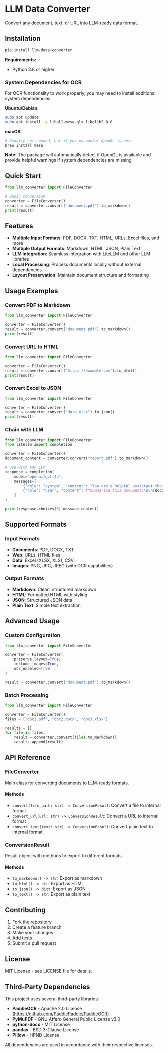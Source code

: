 # LLM Data Converter

Convert any document, text, or URL into LLM-ready data format.

## Installation

```bash
pip install llm-data-converter
```

**Requirements:**
- Python 3.8 or higher

### System Dependencies for OCR

For OCR functionality to work properly, you may need to install additional system dependencies:

**Ubuntu/Debian:**
```bash
sudo apt update
sudo apt install -y libgl1-mesa-glx libglib2.0-0
```

**macOS:**
```bash
# Usually not needed, but if you encounter OpenGL issues:
brew install mesa
```

**Note:** The package will automatically detect if OpenGL is available and provide helpful warnings if system dependencies are missing.

## Quick Start

```python
from llm_converter import FileConverter

# Basic conversion
converter = FileConverter()
result = converter.convert("document.pdf").to_markdown()
print(result)
```

## Features

- **Multiple Input Formats**: PDF, DOCX, TXT, HTML, URLs, Excel files, and more
- **Multiple Output Formats**: Markdown, HTML, JSON, Plain Text
- **LLM Integration**: Seamless integration with LiteLLM and other LLM libraries
- **Local Processing**: Process documents locally without external dependencies
- **Layout Preservation**: Maintain document structure and formatting

## Usage Examples

### Convert PDF to Markdown

```python
from llm_converter import FileConverter

converter = FileConverter()
result = converter.convert("document.pdf").to_markdown()
print(result)
```

### Convert URL to HTML

```python
from llm_converter import FileConverter

converter = FileConverter()
result = converter.convert("https://example.com").to_html()
print(result)
```

### Convert Excel to JSON

```python
from llm_converter import FileConverter

converter = FileConverter()
result = converter.convert("data.xlsx").to_json()
print(result)
```

### Chain with LLM

```python
from llm_converter import FileConverter
from litellm import completion

converter = FileConverter()
document_content = converter.convert("report.pdf").to_markdown()

# Use with any LLM
response = completion(
    model="openai/gpt-4o",
    messages=[
        {"role": "system", "content": "You are a helpful assistant that analyzes documents."},
        {"role": "user", "content": f"Summarize this document:\n\n{document_content}"}
    ]
)

print(response.choices[0].message.content)
```

## Supported Formats

### Input Formats
- **Documents**: PDF, DOCX, TXT
- **Web**: URLs, HTML files
- **Data**: Excel (XLSX, XLS), CSV
- **Images**: PNG, JPG, JPEG (with OCR capabilities)

### Output Formats
- **Markdown**: Clean, structured markdown
- **HTML**: Formatted HTML with styling
- **JSON**: Structured JSON data
- **Plain Text**: Simple text extraction

## Advanced Usage

### Custom Configuration

```python
from llm_converter import FileConverter

converter = FileConverter(
    preserve_layout=True,
    include_images=True,
    ocr_enabled=True
)

result = converter.convert("document.pdf").to_markdown()
```

### Batch Processing

```python
from llm_converter import FileConverter

converter = FileConverter()
files = ["doc1.pdf", "doc2.docx", "doc3.xlsx"]

results = []
for file in files:
    result = converter.convert(file).to_markdown()
    results.append(result)
```

## API Reference

### FileConverter

Main class for converting documents to LLM-ready formats.

#### Methods

- `convert(file_path: str) -> ConversionResult`: Convert a file to internal format
- `convert_url(url: str) -> ConversionResult`: Convert a URL to internal format
- `convert_text(text: str) -> ConversionResult`: Convert plain text to internal format

### ConversionResult

Result object with methods to export to different formats.

#### Methods

- `to_markdown() -> str`: Export as markdown
- `to_html() -> str`: Export as HTML
- `to_json() -> dict`: Export as JSON
- `to_text() -> str`: Export as plain text

## Contributing

1. Fork the repository
2. Create a feature branch
3. Make your changes
4. Add tests
5. Submit a pull request

## License

MIT License - see LICENSE file for details.

## Third-Party Dependencies

This project uses several third-party libraries:

- **PaddleOCR** - Apache 2.0 License (https://github.com/PaddlePaddle/PaddleOCR)
- **PyMuPDF** - GNU Affero General Public License v3.0
- **python-docx** - MIT License
- **pandas** - BSD 3-Clause License
- **Pillow** - HPND License

All dependencies are used in accordance with their respective licenses. 